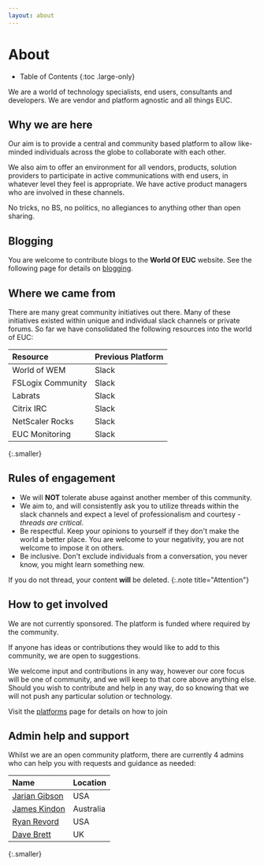 ```yaml
---
layout: about
---
```


# About

-  Table of Contents
{:toc .large-only}

We are a world of technology specialists, end users, consultants and developers. We are vendor and platform agnostic and all things EUC.

## Why we are here

Our aim is to provide a central and community based platform to allow like-minded individuals across the globe to collaborate with each other.

We also aim to offer an environment for all vendors, products, solution providers to participate in active communications with end users, in whatever level they feel is appropriate. We have active product managers who are involved in these channels.

No tricks, no BS, no politics, no allegiances to anything other than open sharing.

## Blogging

You are welcome to contribute blogs to the **World Of EUC** website. See the following page for details on [blogging](/howtoblog/).

## Where we came from

There are many great community initiatives out there. Many of these initiatives existed within unique and individual slack channels or private forums. So far we have consolidated the following resources into the world of EUC:

| Resource | Previous Platform |
| :--- | :--- |
| World of WEM | Slack |
| FSLogix Community | Slack |
| Labrats | Slack |
| Citrix IRC | Slack |
| NetScaler Rocks | Slack |
| EUC Monitoring | Slack |
{:.smaller}

## Rules of engagement

-  We will **NOT** tolerate abuse against another member of this community.
-  We aim to, and will consistently ask you to utilize threads within the slack channels and expect a level of professionalism and courtesy - *threads are critical*.
-  Be respectful. Keep your opinions to yourself if they don't make the world a better place. You are welcome to your negativity, you are not welcome to impose it on others.
-  Be inclusive. Don't exclude individuals from a conversation, you never know, you might learn something new.

If you do not thread, your content **will** be deleted.
{:.note title="Attention"}

## How to get involved

We are not currently sponsored. The platform is funded where required by the community.

If anyone has ideas or contributions they would like to add to this community, we are open to suggestions.

We welcome input and contributions in any way, however our core focus will be one of community, and we will keep to that core above anything else. Should you wish to contribute and help in any way, do so knowing that we will not push any particular solution or technology.

Visit the [platforms](/platforms/) page for details on how to join

## Admin help and support

Whilst we are an open community platform, there are currently 4 admins who can help you with requests and guidance as needed:

| Name | Location |
| :--- | :--- |
| [Jarian Gibson](https://twitter.com/JarianGibson) | USA |
| [James Kindon](https://twitter.com/james_kindon) | Australia |
| [Ryan Revord](https://twitter.com/rsrevord) | USA |
| [Dave Brett](https://twitter.com/dbretty) | UK |
{:.smaller}
